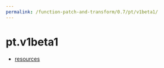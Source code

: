 ```yaml
---
permalink: /function-patch-and-transform/0.7/pt/v1beta1/
---
```


# pt.v1beta1



* [resources](resources.md)